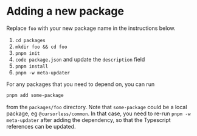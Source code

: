# Adding a new package

Replace `foo` with your new package name in the instructions below.

1. `cd packages`
2. `mkdir foo && cd foo`
3. `pnpm init`
4. `code package.json` and update the `description` field
5. `pnpm install`
6. `pnpm -w meta-updater`

For any packages that you need to depend on, you can run

```bash
pnpm add some-package
```

from the `packages/foo` directory. Note that `some-package` could be a local package, eg `@cursorless/common`. In that case, you need to re-run `pnpm -w meta-updater` after adding the dependency, so that the Typescript references can be updated.
